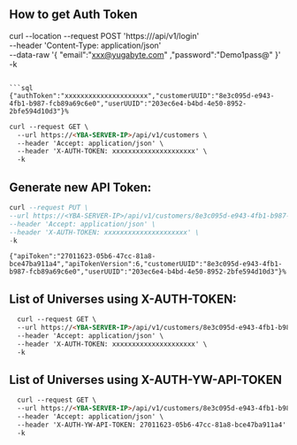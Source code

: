 ## How to get Auth Token 

curl --location --request POST 'https://<YBA-SERVER-IP>/api/v1/login' \
--header 'Content-Type: application/json' \
--data-raw '{
"email":"xxx@yugabyte.com"
,"password":"Demo1pass@"
}' \
-k
```

```sql
{"authToken":"xxxxxxxxxxxxxxxxxxxxx","customerUUID":"8e3c095d-e943-4fb1-b987-fcb89a69c6e0","userUUID":"203ec6e4-b4bd-4e50-8952-2bfe594d10d3"}%
```

```markdown
curl --request GET \
  --url https://<YBA-SERVER-IP>/api/v1/customers \
  --header 'Accept: application/json' \
  --header 'X-AUTH-TOKEN: xxxxxxxxxxxxxxxxxxxxx' \
  -k
```

## Generate new API Token:

```sql
curl --request PUT \
--url https://<YBA-SERVER-IP>/api/v1/customers/8e3c095d-e943-4fb1-b987-fcb89a69c6e0/api_token \
--header 'Accept: application/json' \
--header 'X-AUTH-TOKEN: xxxxxxxxxxxxxxxxxxxxx' \
-k
```
```
{"apiToken":"27011623-05b6-47cc-81a8-bce47ba911a4","apiTokenVersion":6,"customerUUID":"8e3c095d-e943-4fb1-b987-fcb89a69c6e0","userUUID":"203ec6e4-b4bd-4e50-8952-2bfe594d10d3"}%
```

## List of Universes using X-AUTH-TOKEN:

```markdown
  curl --request GET \
  --url https://<YBA-SERVER-IP>/api/v1/customers/8e3c095d-e943-4fb1-b987-fcb89a69c6e0/universes \
  --header 'Accept: application/json' \
  --header 'X-AUTH-TOKEN: xxxxxxxxxxxxxxxxxxxxx' \
  -k
```

## List of Universes using X-AUTH-YW-API-TOKEN

```markdown
  curl --request GET \
  --url https://<YBA-SERVER-IP>/api/v1/customers/8e3c095d-e943-4fb1-b987-fcb89a69c6e0/universes \
  --header 'Accept: application/json' \
  --header 'X-AUTH-YW-API-TOKEN: 27011623-05b6-47cc-81a8-bce47ba911a4' \
  -k
```
